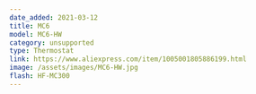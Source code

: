 ```yaml
---
date_added: 2021-03-12
title: MC6
model: MC6-HW
category: unsupported
type: Thermostat
link: https://www.aliexpress.com/item/1005001805886199.html
image: /assets/images/MC6-HW.jpg
flash: HF-MC300
---
```

